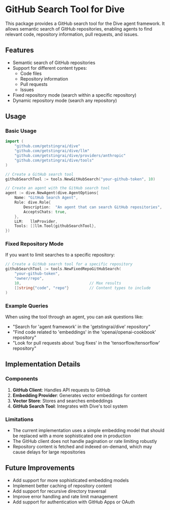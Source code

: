 # GitHub Search Tool for Dive

This package provides a GitHub search tool for the Dive agent framework. It allows semantic search of GitHub repositories, enabling agents to find relevant code, repository information, pull requests, and issues.

## Features

- Semantic search of GitHub repositories
- Support for different content types:
  - Code files
  - Repository information
  - Pull requests
  - Issues
- Fixed repository mode (search within a specific repository)
- Dynamic repository mode (search any repository)

## Usage

### Basic Usage

```go
import (
    "github.com/getstingrai/dive"
    "github.com/getstingrai/dive/llm"
    "github.com/getstingrai/dive/providers/anthropic"
    "github.com/getstingrai/dive/tools"
)

// Create a GitHub search tool
githubSearchTool := tools.NewGitHubSearch("your-github-token", 10)

// Create an agent with the GitHub search tool
agent := dive.NewAgent(dive.AgentOptions{
    Name: "GitHub Search Agent",
    Role: dive.Role{
        Description:  "An agent that can search GitHub repositories",
        AcceptsChats: true,
    },
    LLM:   llmProvider,
    Tools: []llm.Tool{githubSearchTool},
})
```

### Fixed Repository Mode

If you want to limit searches to a specific repository:

```go
// Create a GitHub search tool for a specific repository
githubSearchTool := tools.NewFixedRepoGitHubSearch(
    "your-github-token",
    "owner/repo",
    10,                              // Max results
    []string{"code", "repo"}         // Content types to include
)
```

### Example Queries

When using the tool through an agent, you can ask questions like:

- "Search for 'agent framework' in the 'getstingrai/dive' repository"
- "Find code related to 'embeddings' in the 'openai/openai-cookbook' repository"
- "Look for pull requests about 'bug fixes' in the 'tensorflow/tensorflow' repository"

## Implementation Details

### Components

1. **GitHub Client**: Handles API requests to GitHub
2. **Embedding Provider**: Generates vector embeddings for content
3. **Vector Store**: Stores and searches embeddings
4. **GitHub Search Tool**: Integrates with Dive's tool system

### Limitations

- The current implementation uses a simple embedding model that should be replaced with a more sophisticated one in production
- The GitHub client does not handle pagination or rate limiting robustly
- Repository content is fetched and indexed on-demand, which may cause delays for large repositories

## Future Improvements

- Add support for more sophisticated embedding models
- Implement better caching of repository content
- Add support for recursive directory traversal
- Improve error handling and rate limit management
- Add support for authentication with GitHub Apps or OAuth 